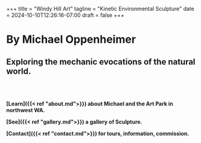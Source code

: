 +++
title = "Windy Hill Art"
tagline = "Kinetic Environmental Sculpture"
date = 2024-10-10T12:26:16-07:00
draft = false
+++
# By Michael Oppenheimer
## Exploring the mechanic evocations of the natural world.

<br>
<br>

**[Learn]({{< ref "about.md">}}) about Michael and the Art Park in northwest WA.**

**[See]({{< ref "gallery.md">}}) a gallery of Sculpture.**

**[Contact]({{< ref "contact.md">}}) for tours, information, commission.** 

<br>
<br>


